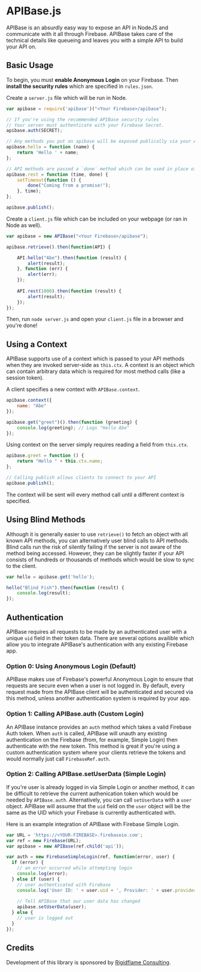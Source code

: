 APIBase.js
=======

APIBase is an absurdly easy way to expose an API in NodeJS and communicate with it all through Firebase. APIBase takes care of the technical details like queueing and leaves you with a simple API to build your API on. 

Basic Usage
----------
To begin, you must **enable Anonymous Login** on your Firebase. Then **install the security rules** which are specified in `rules.json`.  

Create a `server.js` file which will be run in Node. 

```js
var apibase = require('apibase')("<Your Firebase>/apibase");

// If you're using the recommended APIBase security rules
// Your server must authenticate with your Firebase Secret.
apibase.auth(SECRET);

// Any methods you put on apibase will be exposed publically via your API
apibase.hello = function (name) {   
    return 'Hello ' + name;
};

// API methods are passed a `done` method which can be used in place of "return"
apibase.rest = function (time, done) {
    setTimeout(function () {
        done("Coming from a promise!");
    }, time);
};

apibase.publish();
```

Create a `client.js` file which can be included on your webpage (or ran in Node as well).

```js
var apibase = new APIBase("<Your Firebase>/apibase");

apibase.retrieve().then(function(API) {

    API.hello("Abe").then(function (result) {
        alert(result);
    }, function (err) {
        alert(err);
    });
    
    API.rest(1000).then(function (result) {
        alert(result);
    });
});
```

Then, run `node server.js` and open your `client.js` file in a browser and you're done!

Using a Context
-------------
APIBase supports use of a context which is passed to your API methods when they are invoked server-side as `this.ctx`. A context is an object which can contain arbitrary data which is required for most method calls (like a session token).

A client specifies a new context with `APIBase.context`.

```js
apibase.context({
    name: "Abe"
});

apibase.get("greet")().then(function (greeting) {
    console.log(greeting); // Logs "Hello Abe"
});
```

Using context on the server simply requires reading a field from `this.ctx`.

```js
apibase.greet = function () {
    return "Hello " + this.ctx.name;
};

// Calling publish allows clients to connect to your API
apibase.publish();
```

The context will be sent will every method call until a different context is specified. 

Using Blind Methods
------------------

Although it is generally easier to use `retrieve()` to fetch an object with all known API methods, you can alternatively user blind calls to API methods. Blind calls run the risk of silently failing if the server is not aware of the method being accessed. However, they can be slightly faster if your API consists of hundreds or thousands of methods which would be slow to sync to the client. 

```js
var hello = apibase.get('hello');

hello("Blind Fish").then(function (result) {
    console.log(result);
});

```


Authentication
--------------

APIBase requires all requests to be made by an authenticated user with a unique `uid` field in their token data. There are several options availible which allow you to integrate APIBase's authentication with any existing Firebase app. 

### Option 0: Using Anonymous Login (Default)

APIBase makes use of Firebase's powerful Anonymous Login to ensure that requests are secure even when a user is not logged in. By default, every request made from the APIBase client will be authenticated and secured via this  method, unless another authentication system is required by your app.

### Option 1: Calling APIBase.auth (Custom Login)

An APIBase instance provides an `auth` method which takes a valid Firebase Auth token. When `auth` is called, APIBase will unauth any existing authentication on the Firebase (from, for example, Simple Login) then authenticate with the new token. This method is great if you're using a custom authentication system where your clients retrieve the tokens and would normally just call `FirebaseRef.auth`.

### Option 2: Calling APIBase.setUserData (Simple Login)

If you're user is already logged in via Simple Login or another method, it can be difficult to retrieve the current authenication token which would be needed by `APIBase.auth`. Alternatively, you can call `setUserData` with a `user` object. APIBase will assume that the `uid` field on the `user` object will be the same as the UID which your Firebase is currently authenticated with. 

Here is an example integration of APIBase with Firebase Simple Login.

```js
var URL = 'https://<YOUR-FIREBASE>.firebaseio.com';
var ref = new Firebase(URL);
var apibase = new APIBase(ref.child('api'));

var auth = new FirebaseSimpleLogin(ref, function(error, user) {
  if (error) {
    // an error occurred while attempting login
    console.log(error);
  } else if (user) {
    // user authenticated with Firebase
    console.log('User ID: ' + user.uid + ', Provider: ' + user.provider);
    
    // Tell APIBase that our user data has changed
    apibase.setUserData(user);
  } else {
    // user is logged out
  }
});
```

Credits
-------

Development of this library is sponsored by [Rigidflame Consulting](http://www.rigidflame.com).